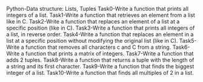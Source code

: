Python-Data structure: Lists, Tuples
Task0-Write a function that prints all integers of a list.
Task1-Write a function that retrieves an element from a list like in C.
Task2-Write a function that replaces an element of a list at a specific position (like in C).
Task3-Write a function that prints all integers of a list, in reverse order.
Task4-Write a function that replaces an element in a list at a specific position without modifying the original list (like in C).
Task5-Write a function that removes all characters c and C from a string.
Task6-Write a function that prints a matrix of integers.
Task7-Write a function that adds 2 tuples.
Task8-Write a function that returns a tuple with the length of a string and its first character.
Task9-Write a function that finds the biggest integer of a list.
Task10-Write a function that finds all multiples of 2 in a list.
